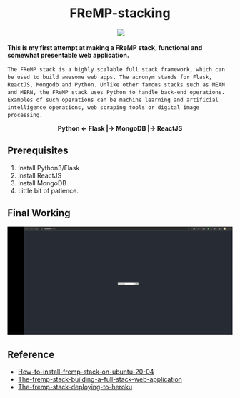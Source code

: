 <h1 align="center">FReMP-stacking</h1>
<p align="center">
    <img width='600' src="">
    <a href="https://hits.seeyoufarm.com"><img src="https://hits.seeyoufarm.com/api/count/incr/badge.svg?url=https%3A%2F%2Fgithub.com%2Fswapnanildutta%2FFReMP-stacking&count_bg=%2379C83D&title_bg=%23555555&icon=&icon_color=%23E7E7E7&title=hits&edge_flat=true"/></a>
</p>

**This is my first attempt at making a FReMP stack, functional and somewhat presentable web application.**

`The FReMP stack is a highly scalable full stack framework, which can be used to build awesome web apps. The acronym stands for Flask, ReactJS, Mongodb and Python. Unlike other famous stacks such as MEAN and MERN, the FReMP stack uses Python to handle back-end operations. Examples of such operations can be machine learning and artificial intelligence operations, web scraping tools or digital image processing.`

<p align="center">
    <strong>Python <- Flask |-> MongoDB |-> ReactJS</strong>
</p>

## Prerequisites

1. Install Python3/Flask
1. Install ReactJS
1. Install MongoDB
1. Little bit of patience.

## Final Working

<p align="center">
    <img width='800' src="assets\FReMP1.gif">
</p>

## Reference
- [How-to-install-fremp-stack-on-ubuntu-20-04](https://medium.com/@akhilmaulloo/how-to-install-fremp-stack-on-ubuntu-20-04-e4be2a3a88b9)
- [The-fremp-stack-building-a-full-stack-web-application](https://medium.com/@akhilmaulloo/the-fremp-stack-building-a-full-stack-web-application-91308e505250)
- [The-fremp-stack-deploying-to-heroku](https://medium.com/@akhilmaulloo/the-fremp-stack-deploying-to-heroku-163254c3ca4d)

